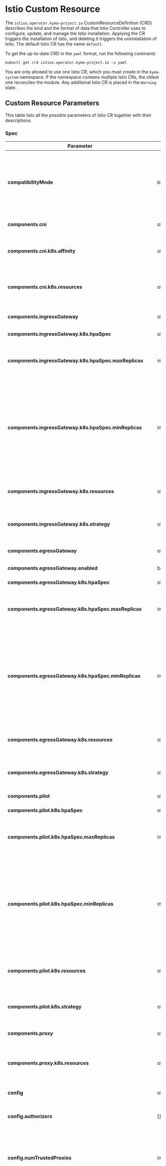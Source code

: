 # Istio Custom Resource

The `istios.operator.kyma-project.io` CustomResourceDefinition (CRD) describes the kind and the format of data that Istio Controller uses to configure, update, and manage the Istio installation. Applying the CR triggers the installation of Istio, and deleting it triggers the uninstallation of Istio. The default Istio CR has the name `default`.

To get the up-to-date CRD in the `yaml` format, run the following command:

```shell
kubectl get crd istios.operator.kyma-project.io -o yaml
```

You are only allowed to use one Istio CR, which you must create in the `kyma-system` namespace. If the namespace contains multiple Istio CRs, the oldest one reconciles the module. Any additional Istio CR is placed in the `Warning` state.


## Custom Resource Parameters

This table lists all the possible parameters of Istio CR together with their descriptions:

### Spec

| Parameter                                                   | Type           | Description                                                                                                                                                                                                                                                                                                                                      |
|-------------------------------------------------------------|----------------|--------------------------------------------------------------------------------------------------------------------------------------------------------------------------------------------------------------------------------------------------------------------------------------------------------------------------------------------------|
| **compatibilityMode**                                       | bool           | Enables compatibility mode in Istio. See [Compatibility Mode](./00-10-istio-version.md#compatibility-mode). If a specific compatibility version introduces new flags to the Istio proxy component, enabling the compatibility mode causes a restart of Istio sidecar proxies.                                                                    |
| **components.cni**                                          | object         | Defines component configuration for Istio CNI DaemonSet.                                                                                                                                                                                                                                                                                         |
| **components.cni.k8s.affinity**                             | object         | Affinity is a group of affinity scheduling rules. To learn more, read about affininty in the [Istio documentation](https://istio.io/latest/docs/reference/config/istio.operator.v1alpha1/#Affinity).                                                                                                                                             |
| **components.cni.k8s.resources**                            | object         | Defines [Kubernetes resources requests and limits configuration](https://kubernetes.io/docs/concepts/configuration/manage-resources-containers/). For more information, read about Resources in the [Istio documentation](https://istio.io/latest/docs/reference/config/istio.operator.v1alpha1/#Resources ).                                    |
| **components.ingressGateway**                               | object         | Defines component configurations for Istio Ingress Gateway.                                                                                                                                                                                                                                                                                      |
| **components.ingressGateway.k8s.hpaSpec**                   | object         | Defines configuration for HorizontalPodAutoscaler.                                                                                                                                                                                                                                                                                               |
| **components.ingressGateway.k8s.hpaSpec.maxReplicas**       | integer        | Specifies the upper limit for the number of Pods that can be set by the autoscaler. It cannot be smaller than **MinReplicas**.                                                                                                                                                                                                                   |
| **components.ingressGateway.k8s.hpaSpec.minReplicas**       | integer        | Specifies the lower limit for the number of replicas to which the autoscaler can scale down. By default, it is set to 1 Pod. The value can be set to 0 if the alpha feature gate `HPAScaleToZero` is enabled and at least one Object or External metric is configured. Scaling is active as long as at least one metric value is available.      |
| **components.ingressGateway.k8s.resources**                 | object         | Defines [Kubernetes resources requests and limits configuration](https://kubernetes.io/docs/concepts/configuration/manage-resources-containers/). To learn more, read the [Istio documentation](https://istio.io/latest/docs/reference/config/istio.operator.v1alpha1/#Resources).                                                               |
| **components.ingressGateway.k8s.strategy**                  | object         | Defines the rolling update strategy. To learn more, read about DeploymentStrategy in the [Istio documentation](https://istio.io/latest/docs/reference/config/istio.operator.v1alpha1/#DeploymentStrategy).                                                                                                                                       |
| **components.egressGateway**                                | object         | Defines component configurations for Istio Egress Gateway.                                                                                                                                                                                                                                                                                       |
| **components.egressGateway.enabled**                        | bool           | Enables Istio Egress Gateway.                                                                                                                                                                                                                                                                                                                    |
| **components.egressGateway.k8s.hpaSpec**                    | object         | Defines configuration for HorizontalPodAutoscaler.                                                                                                                                                                                                                                                                                               |
| **components.egressGateway.k8s.hpaSpec.maxReplicas**        | integer        | Specifies the upper limit for the number of Pods that can be set by the autoscaler. It cannot be smaller than **MinReplicas**.                                                                                                                                                                                                                   |
| **components.egressGateway.k8s.hpaSpec.minReplicas**        | integer        | Specifies the lower limit for the number of replicas to which the autoscaler can scale down. By default, it is set to 1 Pod. The value can be set to 0 if the alpha feature gate `HPAScaleToZero` is enabled and at least one Object or External metric is configured. Scaling is active as long as at least one metric value is available.      |
| **components.egressGateway.k8s.resources**                  | object         | Defines [Kubernetes resources requests and limits configuration](https://kubernetes.io/docs/concepts/configuration/manage-resources-containers/). To learn more, read the [Istio documentation](https://istio.io/latest/docs/reference/config/istio.operator.v1alpha1/#Resources).                                                               |
| **components.egressGateway.k8s.strategy**                   | object         | Defines the rolling update strategy. To learn more, read about DeploymentStrategy in the [Istio documentation](https://istio.io/latest/docs/reference/config/istio.operator.v1alpha1/#DeploymentStrategy).                                                                                                                                       |
| **components.pilot**                                        | object         | Defines component configuration for Istiod.                                                                                                                                                                                                                                                                                                      |
| **components.pilot.k8s.hpaSpec**                            | object         | Defines configuration for HorizontalPodAutoscaler.                                                                                                                                                                                                                                                                                               |
| **components.pilot.k8s.hpaSpec.maxReplicas**                | integer        | Specifies the upper limit for the number of Pods that can be set by the autoscaler. It cannot be smaller than **MinReplicas**.                                                                                                                                                                                                                   |
| **components.pilot.k8s.hpaSpec.minReplicas**                | integer        | Specifies the lower limit for the number of replicas to which the autoscaler can scale down. By default, it is set to 1 Pod. The value can be set to `0` if the alpha feature gate `HPAScaleToZero` is enabled and at least one Object or External metric is configured. Scaling is active as long as at least one metric value is available.    |
| **components.pilot.k8s.resources**                          | object         | Defines [Kubernetes resources requests and limits configuration](https://kubernetes.io/docs/concepts/configuration/manage-resources-containers/). For more information, read about Resources in the [Istio documentation](https://istio.io/latest/docs/reference/config/istio.operator.v1alpha1/#Resources).                                     |
| **components.pilot.k8s.strategy**                           | object         | Defines the rolling update strategy. To learn more, read about DeploymentStrategy in the [Istio documentation](https://istio.io/latest/docs/reference/config/istio.operator.v1alpha1/#DeploymentStrategy).                                                                                                                                       |
| **components.proxy**                                        | object         | Defines component configuration for the Istio proxy sidecar.                                                                                                                                                                                                                                                                                     |
| **components.proxy.k8s.resources**                          | object         | Defines [Kubernetes resources requests and limits configuration](https://kubernetes.io/docs/concepts/configuration/manage-resources-containers/). To learn more, read about Resources in the [Istio documnetation](https://istio.io/latest/docs/reference/config/istio.operator.v1alpha1/#Resources).                                            |
| **config**                                                  | object         | Specifies the configuration for the Istio installation.                                                                                                                                                                                                                                                                                          |
| **config.authorizers**                                      | \[\]authorizer | Specifies the list of external authorizers configured in the Istio service mesh config.                                                                                                                                                                                                                                                          |
| **config.numTrustedProxies**                                | integer        | Specifies the number of trusted proxies deployed in front of the Istio gateway proxy. Updating the field causes a restart of the Istio proxies that are part of the `istio-ingressgateway` Deployment.                                                                                                                                           |
| **config.gatewayExternalTrafficPolicy**                     | string         | Defines the external traffic policy for Istio Ingress Gateway Service. Valid configurations are `Local` or `Cluster`. The external traffic policy set to `Local` preserves the client IP in the request but also introduces the risk of unbalanced traffic distribution.                                                                         |
| **config.telemetry.metrics.prometheusMerge**                | bool           | Enables the [prometheusMerge](https://istio.io/latest/docs/ops/integrations/prometheus/#option-1-metrics-merging) feature from Istio, which merges the application's and Istio's metrics and exposes them together at `:15020/stats/prometheus` for scraping using plain HTTP. Updating the field causes a restart of the Istio sidecar proxies. |
| **experimental**                                            | object         | Defines additional experimental features that can be enabled in experimental builds.                                                                                                                                                                                                                                                             |
| **experimental.pilot**                                      | object         | Defines additional experimental features that can be enabled in Istio pilot component.                                                                                                                                                                                                                                                           |
| **experimental.pilot.enableAlphaGatewayAPI**                | bool           | Enables support for alpha Kubernetes Gateway API.                                                                                                                                                                                                                                                                                                |
| **experimental.pilot.enableMultiNetworkDiscoverGatewayAPI** | bool           | Enables support for multi-network discovery in Kubernetes Gateway API.                                                                                                                                                                                                                                                                           |

### Authorizer

| Parameter              | Type    | Description                                                                                                                                   |
|------------------------|---------|-----------------------------------------------------------------------------------------------------------------------------------------------|
| **name** (required)    | string  | A unique name identifying the extension authorization provider.                                                                               |
| **service** (required) | string  | Specifies the service that implements the Envoy `ext_authz` HTTP authorization service. The recommended format is `[<Namespace>/]<Hostname>`. |
| **port** (required)    | integer | Specifies the port number of the external authorizer used to make the authorization request.                                                  |
| **headers**            | headers | Specifies headers to be included, added, or forwarded during authorization.                                                                   |


### Headers

| Parameter                | Type       | Description                                                                                                                                                                                                                                                                                                                                                                                                                                                                                                                                                  |
|--------------------------|------------|--------------------------------------------------------------------------------------------------------------------------------------------------------------------------------------------------------------------------------------------------------------------------------------------------------------------------------------------------------------------------------------------------------------------------------------------------------------------------------------------------------------------------------------------------------------|
| **inCheck**              | object     | Defines headers to be included or added in the authorization request check.                                                                                                                                                                                                                                                                                                                                                                                                                                                                                  |
| **inCheck.include**      | \[\]string | Specifies a list of client request headers that should be included in the authorization request sent to the authorization service.                                                                                                                                                                                                                                                                                                                                                                                                                           |
| **inCheck.add**          | key-value  | Defines a set of additional fixed headers that should be included in the authorization request sent to the authorization service. The key is the header's name, and the value is the header's value. It overrides a client request of the same key or headers specified in the **include** field.                                                                                                                                                                                                                                                            |
| **toUpstream**           | object     | Defines headers to be forwarded to the upstream.                                                                                                                                                                                                                                                                                                                                                                                                                                                                                                             |
| **toUpstream.onAllow**   | \[\]string | Specifies a list of headers from the authorization service that should be added or overridden in the original request and forwarded to the upstream when the authorization check result is allowed (HTTP code `200`). If not specified, the original request will not be modified and forwarded to the backend as-is. It overrides any existing headers.                                                                                                                                                                                                     | 
| **toDownstream**         | object     | Defines headers to be forwarded to the downstream.                                                                                                                                                                                                                                                                                                                                                                                                                                                                                                           |
| **toDownstream.onAllow** | \[\]string | Specifies a list of headers from the authorization service that should be added or overridden in the original request and forwarded to the downstream when the authorization check result is allowed (HTTP code `200`). If not specified, the original request will not be modified and forwarded to backend as-is. It overrides any existing headers.                                                                                                                                                                                                       | 
| **toDownstream.onDeny**  | \[\]string | List of headers from the authorization service that should be forwarded to downstream when the authorization check result is not allowed (HTTP code other than `200`). If not specified, the response to the downstream will contain all the authorization response headers, except **Authority (Host)**. When a header is included in this list, **Path**, **Status**, **Content-Length**, **WWWAuthenticate**, and *Location* are automatically added. Note that the body from the authorization service is always included in the response to downstream. | 

### Status

| Parameter                                 | Type       | Description                                                                                                              |
|-------------------------------------------|------------|--------------------------------------------------------------------------------------------------------------------------|
| **state** (required)                      | string     | Signifies the current state of the CR. Its value can be either `Ready`, `Processing`, `Error`, `Warning`, or `Deleting`. |
| **conditions**                            | \[\]object | Represents the current state of the CR's conditions.                                                                     |
| **conditions.&#x200b;lastTransitionTime** | string     | Defines the date of the last condition status change.                                                                    |
| **conditions.&#x200b;message**            | string     | Provides more details about the condition status change.                                                                 |
| **conditions.&#x200b;reason**             | string     | Defines the reason for the condition status change.                                                                      |
| **conditions.&#x200b;status** (required)  | string     | Represents the status of the condition. The value is either `True`, `False`, or `Unknown`.                               |
| **conditions.&#x200b;type**               | string     | Provides a short description of the condition.                                                                           |

## Istio CR's State

See the possible values of the **status.state** field:

|     Code     | Description                                        |
|:------------:|:---------------------------------------------------|
|   `Ready`    | Istio Controller finished reconciliation.          |
| `Processing` | Istio Controller is installing or upgrading Istio. |
|  `Deleting`  | Istio Controller is uninstalling Istio.            |
|   `Error`    | An error occurred during reconciliation.           |
|  `Warning`   | Istio Controller is misconfigured.                 |

## Istio CR's Status Conditions

See the possible values of the **status.conditions** fields:

| Istio CR's State | Type                                | Status    | Reason                                                       | Message                                                                                   |
|------------------|-------------------------------------|-----------|--------------------------------------------------------------|-------------------------------------------------------------------------------------------|
| `Ready`          | `Ready`                             | `True`    | `ReconcileSucceeded`                                         | Reconciliation succeeded.                                                                 |
| `Error`          | `Ready`                             | `False`   | `ReconcileFailed`                                            | Reconciliation failed.                                                                    |
| `Warning`        | `Ready`                             | `False`   | `OlderCRExists`                                              | This Istio custom resource is not the oldest one and does not represent the module state. |
| `Processing`     | `Ready`                             | `False`   | `IstioInstallNotNeeded`                                      | Istio installation is not needed.                                                         |
| `Processing`     | `Ready`                             | `False`   | `IstioInstallSucceeded`                                      | Istio installation succeeded.                                                             |
| `Processing`     | `Ready`                             | `False`   | `IstioUninstallSucceeded`                                    | Istio uninstallation succeeded.                                                           |
| `Error`          | `Ready`                             | `False`   | `IstioInstallUninstallFailed`                                | Istio install or uninstall failed.                                                        |
| `Error`          | `Ready`                             | `False`   | `IstioCustomResourceMisconfigured`                           | Istio custom resource has invalid configuration.                                          |
| `Warning`        | `Ready`                             | `False`   | `IstioCustomResourcesDangling`                               | Istio deletion blocked because of existing Istio custom resources.                        |
| `Processing`     | `Ready`                             | `False`   | `CustomResourcesReconcileSucceeded`                          | Custom resources reconciliation succeeded.                                                |
| `Error`          | `Ready`                             | `False`   | `CustomResourcesReconcileFailed`                             | Custom resources reconciliation failed.                                                   |
| `Processing`     | `ProxySidecarRestartSucceeded`      | `True`    | `ProxySidecarRestartSucceeded`                               | Proxy sidecar restart succeeded.                                                          |
| `Error`          | `ProxySidecarRestartSucceeded`      | `False`   | `ProxySidecarRestartFailed`                                  | Proxy sidecar restart failed.                                                             |
| `Processing`     | `ProxySidecarRestartSucceeded`      | `False`   | `ProxySidecarPartiallySucceeded`                             | Proxy sidecar restart partially succeeded.                                                |
| `Warning`        | `ProxySidecarRestartSucceeded`      | `False`   | `ProxySidecarManualRestartRequired`                          | Proxy sidecar manual restart is required for some workloads.                              |
| `Processing`     | `Ready`                             | `False`   | `IngressGatewayReconcileSucceeded`                           | Istio Ingress Gateway reconciliation succeeded.                                           |
| `Error`          | `Ready`                             | `False`   | `IngressGatewayReconcileFailed`                              | Istio Ingress Gateway reconciliation failed.                                              |
| `Processing`     | `Ready`                             | `False`   | `EgressGatewayReconcileSucceeded`                            | Istio Egress Gateway reconciliation succeeded.                                            |
| `Error`          | `Ready`                             | `False`   | `EgressGatewayReconcileFailed`                               | Istio Egress Gateway reconciliation failed.                                               |
| `Warning`        | `Ready`                             | `False`   | `IstioVersionUpdateNotAllowed`                               | Update to the new Istio version is not allowed.                                           |
| `Warning`        | `IngressTargetingUserResourceFound` | `True`    | `ConditionReasonIngressTargetingUserResourceFound`           | Resource targeting Istio Ingress Gateway found.                                           |
| `Warning`        | `IngressTargetingUserResourceFound` | `Unknown` | `ConditionReasonIngressTargetingUserResourceDetectionFailed` | Resource targeting Istio Ingress Gateway detection failed.                                |
